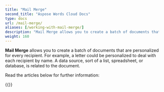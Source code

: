 ```yaml
---
title: "Mail Merge"
second_title: "Aspose Words Cloud Docs"
type: docs
url: /mail-merge/
aliases: [/working-with-mail-merge/]
description: "Mail Merge allows you to create a batch of documents that are personalized for every recipient."
weight: 160
---
```


**Mail Merge** allows you to create a batch of documents that are personalized for every recipient. For example, a letter could be personalized to deal with each recipient by name. A data source, sort of a list, spreadsheet, or database, is related to the document.

Read the articles below for further information:

{{<list-children-pages>}}
